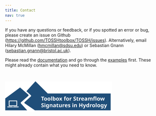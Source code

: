 ```yaml
---
title: Contact
nav: true
---
```



If you have any questions or feedback, or if you spotted an error or bug, please create an issue on Github 
(<a href="https://github.com/TOSSHtoolbox/TOSSH/issues" target="_blank">https://github.com/TOSSHtoolbox/TOSSH/issues</a>).
Alternatively, email Hilary McMillan (<hmcmillan@sdsu.edu>) or Sebastian Gnann (<sebastian.gnann@bristol.ac.uk>).

Please read the [documentation](./index.md/) and go through the [examples](./p3_examples.md/) first. These might already contain what you need to know. 


&nbsp;

[<img src="images/TOSSH_logo.svg" alt="TOSSH logo" style="width:70%;" >](./index.md/)